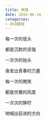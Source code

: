 ```yaml
---
title: 奔跑
date: 2015-06-16
categories:
- 诗词歌赋
---
```


每一次的低头

都是沉默的坚强

一次次的抬头

奋发出青春的力量

每一次的微笑

都是优雅的风度

一次次的狰狞

呐喊出前进的方向